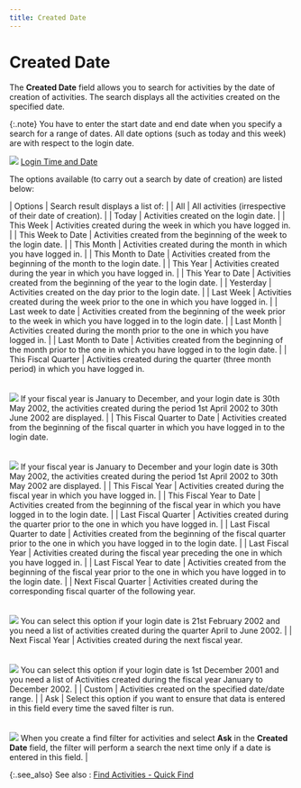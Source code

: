 ```yaml
---
title: Created Date
---
```


# Created Date


The **Created Date** field allows  you to search for activities by the date of creation of activities. The  search displays all the activities created on the specified date.


{:.note}
You have to enter the start date and end date when you specify a search  for a range of dates. All date options (such as today and this week) are  with respect to the login date.


![]({{site.crm_baseurl}}/img/lens.gif) [Login  Time and Date]({{site.wwe_chm}}/everest-client/logging-in/time_zone.html)


The options available (to carry out a search by date of creation) are  listed below:


| Options | Search result displays a list of: |
| All | All activities (irrespective of their date of creation). |
| Today | Activities created on the login date. |
| This Week | Activities created during the week in which you have logged in. |
| This Week to Date | Activities created from the beginning of the week to  the login date. |
| This Month | Activities created during the month in which you have logged in. |
| This Month to Date | Activities created from the beginning of the month to  the login date. |
| This Year | Activities created during the year in which you have logged in. |
| This Year to Date | Activities created from the beginning of the year to  the login date. |
| Yesterday | Activities created on the day prior to the login date. |
| Last Week | Activities created during the week prior to the one  in which you have logged in. |
| Last week to date | Activities created from the beginning of the week prior  to the week in which you have logged in to the login date. |
| Last Month | Activities created during the month prior to the one  in which you have logged in. |
| Last Month to Date | Activities created from the beginning of the month prior  to the one in which you have logged in to the login date. |
| This Fiscal Quarter | Activities created during the quarter (three month period)  in which you have logged in.<br/><br/><br/>![]({{site.crm_baseurl}}/img/example.gif) If your fiscal year is January to December, and your login  date is 30th May 2002, the activities created during the period 1st April  2002 to 30th June 2002 are displayed. |
| This Fiscal Quarter to Date | Activities created from the beginning of the fiscal  quarter in which you have logged in to the login date.<br/><br/><br/>![]({{site.crm_baseurl}}/img/example.gif) If your fiscal year is January to December and your login  date is 30th May 2002, the activities created during the period 1st April  2002 to 30th May 2002 are displayed. |
| This Fiscal Year | Activities created during the fiscal year in which you  have logged in. |
| This Fiscal Year to Date | Activities created from the beginning of the fiscal  year in which you have logged in to the login date. |
| Last Fiscal Quarter | Activities created during the quarter prior to the one in which you  have logged in. |
| Last Fiscal Quarter to date | Activities created from the beginning of the fiscal quarter prior to  the one in which you have logged in to the login date. |
| Last Fiscal Year | Activities created during the fiscal year preceding the one in which  you have logged in. |
| Last Fiscal Year to date | Activities created from the beginning of the fiscal year prior to the  one in which you have logged in to the login date. |
| Next Fiscal Quarter | Activities created during the corresponding fiscal quarter  of the following year.<br/><br/><br/>![]({{site.crm_baseurl}}/img/example.gif) You can select this option if your login date is 21st February  2002 and you need a list of activities created during the quarter April  to June 2002. |
| Next Fiscal Year | Activities created during the next fiscal year.<br/><br/><br/>![]({{site.crm_baseurl}}/img/example.gif) You can select this option if your login date is 1st December  2001 and you need a list of Activities created during the fiscal year  January to December 2002. |
| Custom | Activities created on the specified date/date range. |
| Ask | Select this option if you want to ensure that data is entered in this  field every time the saved filter is run.<br/><br/><br/>![]({{site.crm_baseurl}}/img/example.gif) When  you create a find filter for activities and select **Ask**  in the **Created Date** field, the  filter will perform a search the next time only if a date is entered in  this field. |



{:.see_also}
See also
: [Find Activities  - Quick Find]({{site.crm_baseurl}}/standard-crm/bam/activity/find-function/find-activities/find_activities_quick_find.html)
